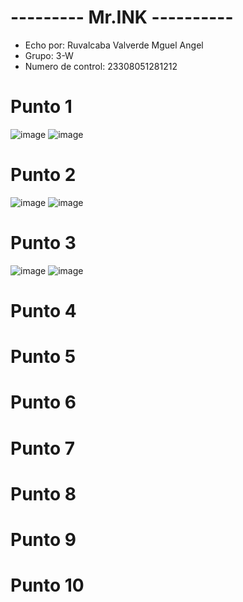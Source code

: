 # --------- Mr.INK ----------
- Echo por: Ruvalcaba Valverde Mguel Angel
- Grupo: 3-W
- Numero de control: 23308051281212

# Punto 1
![image](https://github.com/user-attachments/assets/ddbc9eae-7d2e-4b26-a7c9-221cd80908fb)
![image](https://github.com/user-attachments/assets/47c0a22e-500b-4529-ab4f-954b007e552c)

# Punto 2
![image](https://github.com/user-attachments/assets/94af3b30-8f16-40f7-b1b9-1744a504a6b9)
![image](https://github.com/user-attachments/assets/5f988062-eb0a-4e43-9a17-7168874a41b4)

# Punto 3
![image](https://github.com/user-attachments/assets/0e45c804-f006-4996-92a9-61f735d145da)
![image](https://github.com/user-attachments/assets/bbd34516-72e4-49be-ad7d-91baeedf1509)

# Punto 4

# Punto 5

# Punto 6

# Punto 7

# Punto 8

# Punto 9

# Punto 10
